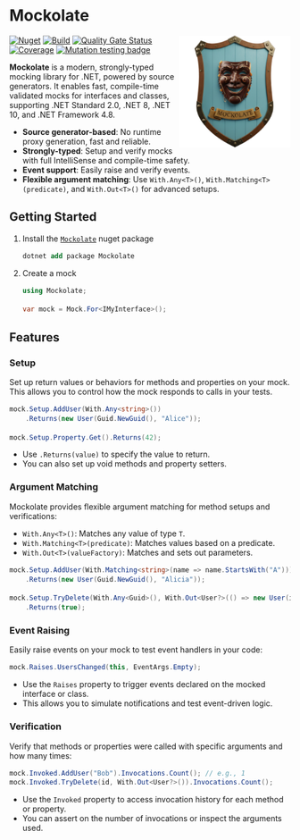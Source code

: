# Mockolate

<img align="right" width="200" src="Docs/logo_256x256.png" alt="Mockolate logo" />

[![Nuget](https://img.shields.io/nuget/v/Mockolate)](https://www.nuget.org/packages/Mockolate)
[![Build](https://github.com/aweXpect/Mockolate/actions/workflows/build.yml/badge.svg)](https://github.com/aweXpect/Mockolate/actions/workflows/build.yml)
[![Quality Gate Status](https://sonarcloud.io/api/project_badges/measure?project=aweXpect_Mockolate&metric=alert_status)](https://sonarcloud.io/summary/new_code?id=aweXpect_Mockolate)
[![Coverage](https://sonarcloud.io/api/project_badges/measure?project=aweXpect_Mockolate&metric=coverage)](https://sonarcloud.io/summary/overall?id=aweXpect_Mockolate)
[![Mutation testing badge](https://img.shields.io/endpoint?style=flat&url=https%3A%2F%2Fbadge-api.stryker-mutator.io%2Fgithub.com%2FaweXpect%2FMockolate%2Fmain)](https://dashboard.stryker-mutator.io/reports/github.com/aweXpect/Mockolate/main)

**Mockolate** is a modern, strongly-typed mocking library for .NET, powered by source generators. It enables fast,
compile-time validated mocks for interfaces and classes, supporting .NET Standard 2.0, .NET 8, .NET 10, and .NET
Framework 4.8.

- **Source generator-based**: No runtime proxy generation, fast and reliable.
- **Strongly-typed**: Setup and verify mocks with full IntelliSense and compile-time safety.
- **Event support**: Easily raise and verify events.
- **Flexible argument matching**: Use `With.Any<T>()`, `With.Matching<T>(predicate)`, and `With.Out<T>()` for advanced
  setups.

## Getting Started

1. Install the [`Mockolate`](https://www.nuget.org/packages/Mockolate) nuget package
   ```ps
   dotnet add package Mockolate
   ```

2. Create a mock
   ```csharp
   using Mockolate;
   
   var mock = Mock.For<IMyInterface>();
   ```

## Features

### Setup

Set up return values or behaviors for methods and properties on your mock. This allows you to control how the mock
responds to calls in your tests.

```csharp
mock.Setup.AddUser(With.Any<string>())
    .Returns(new User(Guid.NewGuid(), "Alice"));

mock.Setup.Property.Get().Returns(42);
```

- Use `.Returns(value)` to specify the value to return.
- You can also set up void methods and property setters.

### Argument Matching

Mockolate provides flexible argument matching for method setups and verifications:

- `With.Any<T>()`: Matches any value of type `T`.
- `With.Matching<T>(predicate)`: Matches values based on a predicate.
- `With.Out<T>(valueFactory)`: Matches and sets out parameters.

```csharp
mock.Setup.AddUser(With.Matching<string>(name => name.StartsWith("A")))
    .Returns(new User(Guid.NewGuid(), "Alicia"));

mock.Setup.TryDelete(With.Any<Guid>(), With.Out<User?>(() => new User(id, "Alice")))
    .Returns(true);
```

### Event Raising

Easily raise events on your mock to test event handlers in your code:

```csharp
mock.Raises.UsersChanged(this, EventArgs.Empty);
```

- Use the `Raises` property to trigger events declared on the mocked interface or class.
- This allows you to simulate notifications and test event-driven logic.

### Verification

Verify that methods or properties were called with specific arguments and how many times:

```csharp
mock.Invoked.AddUser("Bob").Invocations.Count(); // e.g., 1
mock.Invoked.TryDelete(id, With.Out<User?>()).Invocations.Count();
```

- Use the `Invoked` property to access invocation history for each method or property.
- You can assert on the number of invocations or inspect the arguments used.

